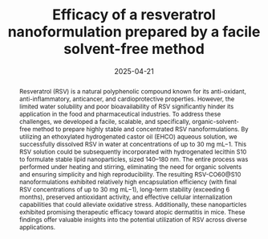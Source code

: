 ---
title: "Efficacy of a resveratrol nanoformulation prepared by a facile solvent-free method"
authors:
- Jiahao Li
- Yunshuang Wei
- Qin Lai
- Xiangyang Li
- Yu Wang
- Xun Wang
- Yinghua Chen
- Hong Liu
- Kai Yang
- Bing Yuan
author_notes:
- 
- 
- 
- 
- 
- 
- 
- 
- corresponding author
- corresponding author
date: "2025-04-21"
doi: "10.1039/d5nr00691k"
publication_types: ["article-journal"]
publication: "*Nanoscale*"
# publication_short: ""
abstract: "Resveratrol (RSV) is a natural polyphenolic compound known for its anti-oxidant, anti-inflammatory, anticancer, and cardioprotective properties. However, the limited water solubility and poor bioavailability of RSV significantly hinder its application in the food and pharmaceutical industries. To address these challenges, we developed a facile, scalable, and specifically, organic-solvent-free method to prepare highly stable and concentrated RSV nanoformulations. By utilizing an ethoxylated hydrogenated castor oil (EHCO) aqueous solution, we successfully dissolved RSV in water at concentrations of up to 30 mg mL−1. This RSV solution could be subsequently incorporated with hydrogenated lecithin S10 to formulate stable lipid nanoparticles, sized 140–180 nm. The entire process was performed under heating and stirring, eliminating the need for organic solvents and ensuring simplicity and high reproducibility. The resulting RSV-CO60@S10 nanoformulations exhibited relatively high encapsulation efficiency (with final RSV concentrations of up to 30 mg mL−1), long-term stability (exceeding 6 months), preserved antioxidant activity, and effective cellular internalization capabilities that could alleviate oxidative stress. Additionally, these nanoparticles exhibited promising therapeutic efficacy toward atopic dermatitis in mice. These findings offer valuable insights into the potential utilization of RSV across diverse applications."
---